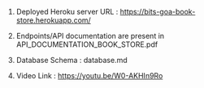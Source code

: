 1. Deployed Heroku server URL : https://bits-goa-book-store.herokuapp.com/

2. Endpoints/API documentation are present in API_DOCUMENTATION_BOOK_STORE.pdf

3. Database Schema : database.md

4. Video Link : https://youtu.be/W0-AKHIn9Ro
